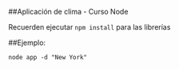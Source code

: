 ##Aplicación de clima - Curso Node

Recuerden ejecutar `npm install` para las librerías

##Ejemplo:
```
node app -d "New York"
```